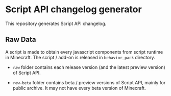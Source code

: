 # Script API changelog generator
 
This repository generates Script API changelog.

## Raw Data
A script is made to obtain every javascript components from script runtime in Minecraft. The script / add-on is released in `behavior_pack` directory.

- `raw` folder contains each release version (and the latest preview version) of Script API.

- `raw-beta` folder contains beta / preview versions of Script API, mainly for public archive. It may not have every beta version of Minecraft.

<!-- // This section is deprecated until further notice

- `mojang` JSON files in `types` directory includes component types in Script modules, they are fetched in Minecraft version 1.18.30.

## Generated
- `generated` folder contains changelog JSON and text files that are generated by the script file `scripts/index.js`.

- `types/dist` directory contains values of Script components

The `types` folder has code that generates a list of variable types from Script Framework modules, the feature is being experimented.

`behavior_pack` folder contains the script that generates Script components in Minecraft ingame.
-->
